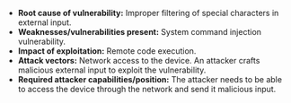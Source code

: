 - **Root cause of vulnerability:** Improper filtering of special characters in external input.
- **Weaknesses/vulnerabilities present:** System command injection vulnerability.
- **Impact of exploitation:** Remote code execution.
- **Attack vectors:** Network access to the device. An attacker crafts malicious external input to exploit the vulnerability.
- **Required attacker capabilities/position:** The attacker needs to be able to access the device through the network and send it malicious input.